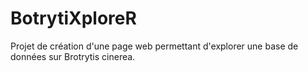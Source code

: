 # BotrytiXploreR
Projet de création d'une page web permettant d'explorer une base de données sur Brotrytis cinerea.
